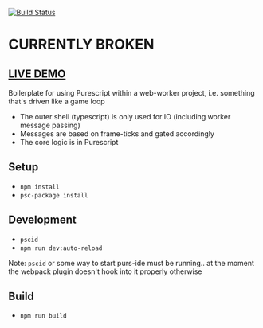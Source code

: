 [![Build Status](https://travis-ci.org/dakom/hello-purescript-worker.svg?branch=master)](https://travis-ci.org/dakom/hello-purescript-worker)

# CURRENTLY BROKEN

## [LIVE DEMO](https://dakom.github.io/hello-purescript-worker)

Boilerplate for using Purescript within a web-worker project, i.e. something that's driven like a game loop 

* The outer shell (typescript) is only used for IO (including worker message passing)
* Messages are based on frame-ticks and gated accordingly
* The core logic is in Purescript

## Setup
* `npm install`
* `psc-package install`

## Development
* `pscid`
* `npm run dev:auto-reload`

Note: `pscid` or some way to start purs-ide must be running.. at the moment the webpack plugin doesn't hook into it properly otherwise

## Build
* `npm run build`
